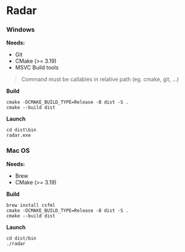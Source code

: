 # Radar

### Windows

**Needs:**

- Git
- CMake (>= 3.19)
- MSVC Build tools

> Command must be callables in relative path (eg. cmake, git, ...)

**Build**

```
cmake -DCMAKE_BUILD_TYPE=Release -B dist -S .
cmake --build dist
```

**Launch**

```
cd dist\bin
radar.exe
```

### Mac OS

**Needs:**

- Brew
- CMake (>= 3.19)

**Build**

```
brew install csfml
cmake -DCMAKE_BUILD_TYPE=Release -B dist -S .
cmake --build dist
```

**Launch**

```
cd dist/bin
./radar
```
